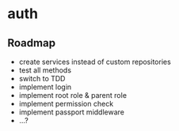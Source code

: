 # auth

## Roadmap

 - create services instead of custom repositories
 - test all methods
 - switch to TDD
 - implement login
 - implement root role & parent role
 - implement permission check
 - implement passport middleware
 - ...?
